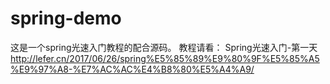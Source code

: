 # spring-demo
这是一个spring光速入门教程的配合源码。
教程请看：
Spring光速入门-第一天
http://lefer.cn/2017/06/26/spring%E5%85%89%E9%80%9F%E5%85%A5%E9%97%A8-%E7%AC%AC%E4%B8%80%E5%A4%A9/
